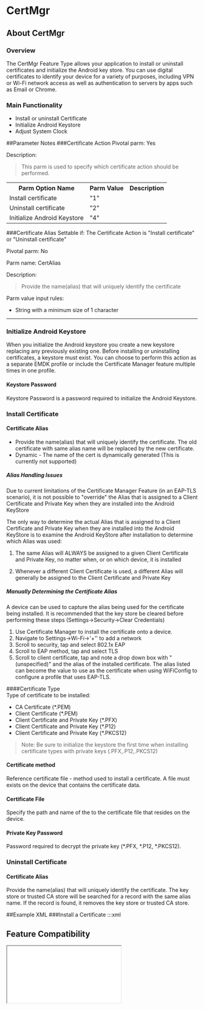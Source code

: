 # CertMgr

## About CertMgr

### Overview

The CertMgr Feature Type allows your application to install or uninstall certificates and initialize the Android key store. You can use digital certificates to identify your device for a variety of purposes, including VPN or Wi-Fi network access as well as authentication to servers by apps such as Email or Chrome. 

### Main Functionality

* Install or uninstall Certificate
* Initialize Android Keystore
* Adjust System Clock

##Parameter Notes
###Certificate Action
Pivotal parm: Yes

Description: 

>This parm is used to specify which certificate action should be performed.

<div class="parm-table">
 <table>
	<tr>
		<th>Parm Option Name</th>
		<th>Parm Value</th>
		<th>Description</th>
	</tr>
  <tr>
    <td>Install certificate</td>
    <td>"1"</td>
	<td></td>
  </tr>
  <tr>
    <td>Uninstall certificate</td>
    <td>"2"</td>
	<td></td>
  </tr>
  <tr>
    <td>Initialize Android Keystore</td>
    <td>"4"</td>
	<td></td>
  </tr>
</table>
</div>	

###Certificate Alias
Settable if: The Certificate Action is "Install certificate" or "Uninstall certificate"

Pivotal parm: No

Parm name: CertAlias

Description: 

>Provide the name(alias) that will uniquely identify the certificate

Parm value input rules: 

* String with a minimum size of 1 character








___

### Initialize Android Keystore
When you initialize the Android keystore you create a new keystore replacing any previously existing one.  Before installing or uninstalling certificates, a keystore must exist. You can choose to perform this action as a separate EMDK profile or include the Certificate Manager feature multiple times in one profile.

#### Keystore Password
Keystore Password is a password required to initialize the Android Keystore.

### Install Certificate

#### Certificate Alias

* Provide the name(alias) that will uniquely identify the certificate. The old certificate with same alias name will be replaced by the new certificate.
* Dynamic - The name of the cert is dynamically generated (This is currently not supported)

##### Alias Handling Issues
Due to current limitations of the Certificate Manager Feature (in an EAP-TLS scenario), it is not possible to "override" the Alias that is assigned to a Client Certificate and Private Key when they are installed into the Android KeyStore

The only way to determine the actual Alias that is assigned to a Client Certificate and Private Key when they are installed into the Android KeyStore is to examine the Android KeyStore after installation to determine which Alias was used:

1. The same Alias will ALWAYS be assigned to a given Client Certificate and Private Key, no matter when, or on which device, it is installed

2. Whenever a different Client Certificate is used, a different Alias will generally be assigned to the Client Certificate and Private Key

##### Manually Determining the Certificate Alias
A device can be used to capture the alias being used for the certificate being installed. It is recommended that the key store be cleared before performing these steps (Settings->Security->Clear Credentials)

1. Use Certificate Manager to install the certificate onto a device.
2. Navigate to Settings->Wi-Fi->'+'' to add a network
3. Scroll to security, tap and select 802.1x EAP
4. Scroll to EAP method, tap and select TLS
5. Scroll to client certificate, tap and note a drop down box with "(unspecified)" and the alias of the installed certificate. The alias listed can become the value to use as the certificate when using WiFiConfig to configure a profile that uses EAP-TLS.

####Certificate Type  
Type of certificate to be installed:

* CA Certificate (*.PEM)
* Client Certificate (*.PEM)
* Client Certificate and Private Key (*.PFX)
* Client Certificate and Private Key (*.P12)
* Client Certificate and Private Key (*.PKCS12)

>Note: Be sure to initialize the keystore the first time when installing certificate types with private keys (.PFX,.P12,.PKCS12)

#### Certificate method
Reference certificate file - method used to install a certificate. A file must exists on the device that contains the certificate data.

#### Certificate File
Specify the path and name of the to the certificate file that resides on the device.

#### Private Key Password
Password required to decrypt the private key (*.PFX, *.P12, *.PKCS12).

### Uninstall Certificate

#### Certificate Alias
Provide the name(alias) that will uniquely identify the certificate. The key store or trusted CA store will be searched for a record with the same alias name. If the record is found, it removes the key store or trusted CA store. 

##Example XML
###Install a Certificate
	:::xml
	<!-- Silently install the PFX file from the /enteprise/usr/persist folder -->
	<characteristic type="CertMgr" >
		<parm name="CertAction" value="1"/>
		<characteristic type="cert-details">
			<parm name="CertAlias" value="mxtest"/>
			<parm name="CertType" value="8"/>
			<parm name="CertMethod" value="2"/>
			<parm name="PfxFile" value="/enterprise/usr/persist/test.pfx"/>
			<parm name="PrivateKeyPassword" value="mobility"/>
		</characteristic>
	</characteristic>

## Feature Compatibility

<iframe src="compare.html#mx=4.3&csp=CertMgr&os=JB&embed=true"></iframe> 